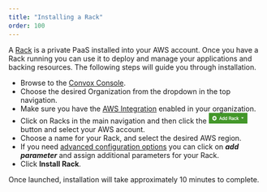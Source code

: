 ```yaml
---
title: "Installing a Rack"
order: 100
---
```


A [Rack](/docs/rack) is a private PaaS installed into your AWS account. Once you have a Rack running you can use it to deploy and manage your applications and backing resources. The following steps will guide you through installation.

* Browse to the [Convox Console](https://console.convox.com/).
* Choose the desired Organization from the dropdown in the top navigation.
* Make sure you have the [AWS Integration](/docs/aws-integration) enabled in your organization.
* Click on Racks in the main navigation and then click the  <img src="/assets/images/docs/add-rack-new.png" alt="Add Rack" style="height: 1.5em;"> button and select your AWS account.
* Choose a name for your Rack, and select the desired AWS region.
* If you need [advanced configuration options](/reference/rack-parameters) you can click on ***add parameter*** and assign additional parameters for your 
Rack.
* Click **Install Rack**.

Once launched, installation will take approximately 10 minutes to complete.

